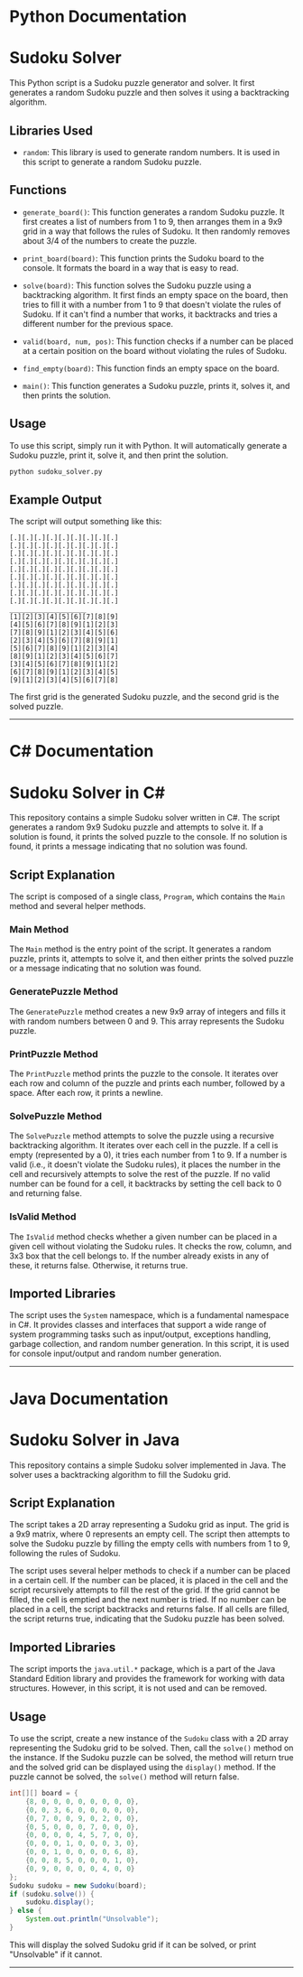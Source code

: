 # Python Documentation

# Sudoku Solver

This Python script is a Sudoku puzzle generator and solver. It first generates a random Sudoku puzzle and then solves it using a backtracking algorithm.

## Libraries Used

- `random`: This library is used to generate random numbers. It is used in this script to generate a random Sudoku puzzle.

## Functions

- `generate_board()`: This function generates a random Sudoku puzzle. It first creates a list of numbers from 1 to 9, then arranges them in a 9x9 grid in a way that follows the rules of Sudoku. It then randomly removes about 3/4 of the numbers to create the puzzle.

- `print_board(board)`: This function prints the Sudoku board to the console. It formats the board in a way that is easy to read.

- `solve(board)`: This function solves the Sudoku puzzle using a backtracking algorithm. It first finds an empty space on the board, then tries to fill it with a number from 1 to 9 that doesn't violate the rules of Sudoku. If it can't find a number that works, it backtracks and tries a different number for the previous space.

- `valid(board, num, pos)`: This function checks if a number can be placed at a certain position on the board without violating the rules of Sudoku.

- `find_empty(board)`: This function finds an empty space on the board.

- `main()`: This function generates a Sudoku puzzle, prints it, solves it, and then prints the solution.

## Usage

To use this script, simply run it with Python. It will automatically generate a Sudoku puzzle, print it, solve it, and then print the solution.

```bash
python sudoku_solver.py
```

## Example Output

The script will output something like this:

```
[.][.][.][.][.][.][.][.][.]
[.][.][.][.][.][.][.][.][.]
[.][.][.][.][.][.][.][.][.]
[.][.][.][.][.][.][.][.][.]
[.][.][.][.][.][.][.][.][.]
[.][.][.][.][.][.][.][.][.]
[.][.][.][.][.][.][.][.][.]
[.][.][.][.][.][.][.][.][.]
[.][.][.][.][.][.][.][.][.]
___________________
[1][2][3][4][5][6][7][8][9]
[4][5][6][7][8][9][1][2][3]
[7][8][9][1][2][3][4][5][6]
[2][3][4][5][6][7][8][9][1]
[5][6][7][8][9][1][2][3][4]
[8][9][1][2][3][4][5][6][7]
[3][4][5][6][7][8][9][1][2]
[6][7][8][9][1][2][3][4][5]
[9][1][2][3][4][5][6][7][8]
```

The first grid is the generated Sudoku puzzle, and the second grid is the solved puzzle.

---

# C# Documentation

# Sudoku Solver in C#

This repository contains a simple Sudoku solver written in C#. The script generates a random 9x9 Sudoku puzzle and attempts to solve it. If a solution is found, it prints the solved puzzle to the console. If no solution is found, it prints a message indicating that no solution was found.

## Script Explanation

The script is composed of a single class, `Program`, which contains the `Main` method and several helper methods.

### Main Method

The `Main` method is the entry point of the script. It generates a random puzzle, prints it, attempts to solve it, and then either prints the solved puzzle or a message indicating that no solution was found.

### GeneratePuzzle Method

The `GeneratePuzzle` method creates a new 9x9 array of integers and fills it with random numbers between 0 and 9. This array represents the Sudoku puzzle.

### PrintPuzzle Method

The `PrintPuzzle` method prints the puzzle to the console. It iterates over each row and column of the puzzle and prints each number, followed by a space. After each row, it prints a newline.

### SolvePuzzle Method

The `SolvePuzzle` method attempts to solve the puzzle using a recursive backtracking algorithm. It iterates over each cell in the puzzle. If a cell is empty (represented by a 0), it tries each number from 1 to 9. If a number is valid (i.e., it doesn't violate the Sudoku rules), it places the number in the cell and recursively attempts to solve the rest of the puzzle. If no valid number can be found for a cell, it backtracks by setting the cell back to 0 and returning false.

### IsValid Method

The `IsValid` method checks whether a given number can be placed in a given cell without violating the Sudoku rules. It checks the row, column, and 3x3 box that the cell belongs to. If the number already exists in any of these, it returns false. Otherwise, it returns true.

## Imported Libraries

The script uses the `System` namespace, which is a fundamental namespace in C#. It provides classes and interfaces that support a wide range of system programming tasks such as input/output, exceptions handling, garbage collection, and random number generation. In this script, it is used for console input/output and random number generation.

---

# Java Documentation

# Sudoku Solver in Java

This repository contains a simple Sudoku solver implemented in Java. The solver uses a backtracking algorithm to fill the Sudoku grid.

## Script Explanation

The script takes a 2D array representing a Sudoku grid as input. The grid is a 9x9 matrix, where 0 represents an empty cell. The script then attempts to solve the Sudoku puzzle by filling the empty cells with numbers from 1 to 9, following the rules of Sudoku.

The script uses several helper methods to check if a number can be placed in a certain cell. If the number can be placed, it is placed in the cell and the script recursively attempts to fill the rest of the grid. If the grid cannot be filled, the cell is emptied and the next number is tried. If no number can be placed in a cell, the script backtracks and returns false. If all cells are filled, the script returns true, indicating that the Sudoku puzzle has been solved.

## Imported Libraries

The script imports the `java.util.*` package, which is a part of the Java Standard Edition library and provides the framework for working with data structures. However, in this script, it is not used and can be removed.

## Usage

To use the script, create a new instance of the `Sudoku` class with a 2D array representing the Sudoku grid to be solved. Then, call the `solve()` method on the instance. If the Sudoku puzzle can be solved, the method will return true and the solved grid can be displayed using the `display()` method. If the puzzle cannot be solved, the `solve()` method will return false.

```java
int[][] board = {
    {8, 0, 0, 0, 0, 0, 0, 0, 0},
    {0, 0, 3, 6, 0, 0, 0, 0, 0},
    {0, 7, 0, 0, 9, 0, 2, 0, 0},
    {0, 5, 0, 0, 0, 7, 0, 0, 0},
    {0, 0, 0, 0, 4, 5, 7, 0, 0},
    {0, 0, 0, 1, 0, 0, 0, 3, 0},
    {0, 0, 1, 0, 0, 0, 0, 6, 8},
    {0, 0, 8, 5, 0, 0, 0, 1, 0},
    {0, 9, 0, 0, 0, 0, 4, 0, 0}
};
Sudoku sudoku = new Sudoku(board);
if (sudoku.solve()) {
    sudoku.display();
} else {
    System.out.println("Unsolvable");
}
```

This will display the solved Sudoku grid if it can be solved, or print "Unsolvable" if it cannot.

---
